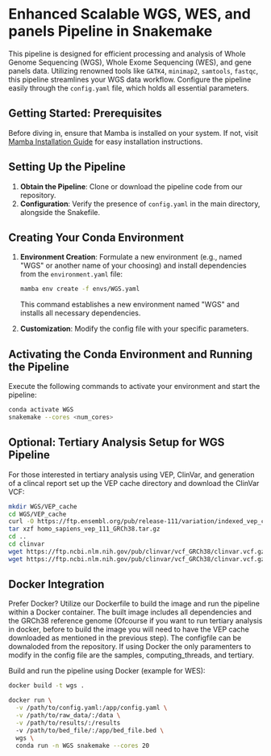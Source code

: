 # Enhanced Scalable WGS, WES, and panels Pipeline in Snakemake

This pipeline is designed for efficient processing and analysis of Whole Genome Sequencing (WGS), Whole Exome Sequencing (WES), and gene panels data. Utilizing renowned tools like `GATK4`, `minimap2`, `samtools`, `fastqc`, this pipeline streamlines your WGS data workflow. Configure the pipeline easily through the `config.yaml` file, which holds all essential parameters.

## Getting Started: Prerequisites

Before diving in, ensure that Mamba is installed on your system. If not, visit [Mamba Installation Guide](https://mamba.readthedocs.io/en/latest/installation/mamba-installation.html) for easy installation instructions.

## Setting Up the Pipeline

1. **Obtain the Pipeline**: Clone or download the pipeline code from our repository.
2. **Configuration**: Verify the presence of `config.yaml` in the main directory, alongside the Snakefile.

## Creating Your Conda Environment

1. **Environment Creation**: Formulate a new environment (e.g., named "WGS" or another name of your choosing) and install dependencies from the `environment.yaml` file:
   
   ```bash
   mamba env create -f envs/WGS.yaml
   ```

   This command establishes a new environment named "WGS" and installs all necessary dependencies.
   
2. **Customization**: Modify the config file with your specific parameters.

## Activating the Conda Environment and Running the Pipeline

Execute the following commands to activate your environment and start the pipeline:

```bash
conda activate WGS
snakemake --cores <num_cores>
```

## Optional: Tertiary Analysis Setup for WGS Pipeline

For those interested in tertiary analysis using VEP, ClinVar, and generation of a clincal report set up the VEP cache directory and download the ClinVar VCF:

```bash
mkdir WGS/VEP_cache
cd WGS/VEP_cache
curl -O https://ftp.ensembl.org/pub/release-111/variation/indexed_vep_cache/homo_sapiens_vep_111_GRCh38.tar.gz
tar xzf homo_sapiens_vep_111_GRCh38.tar.gz
cd ..
cd clinvar
wget https://ftp.ncbi.nlm.nih.gov/pub/clinvar/vcf_GRCh38/clinvar.vcf.gz
wget https://ftp.ncbi.nlm.nih.gov/pub/clinvar/vcf_GRCh38/clinvar.vcf.gz.tbi
```

## Docker Integration

Prefer Docker? Utilize our Dockerfile to build the image and run the pipeline within a Docker container. The built image includes all dependencies and the GRCh38 reference genome (Ofcourse if you want to run tertiary analysis in docker, before to build the image you will need to have the VEP cache downloaded as mentioned in the previous step). The configfile can be downaloded from the repository.
If using Docker the only paramenters to modify in the config file are the samples, computing_threads, and tertiary.

Build and run the pipeline using Docker (example for WES):

```bash
docker build -t wgs .

docker run \
  -v /path/to/config.yaml:/app/config.yaml \
  -v /path/to/raw_data/:/data \
  -v /path/to/results/:/results
  -v /path/to/bed_file/:/app/bed_file.bed \
  wgs \
  conda run -n WGS snakemake --cores 20
```
